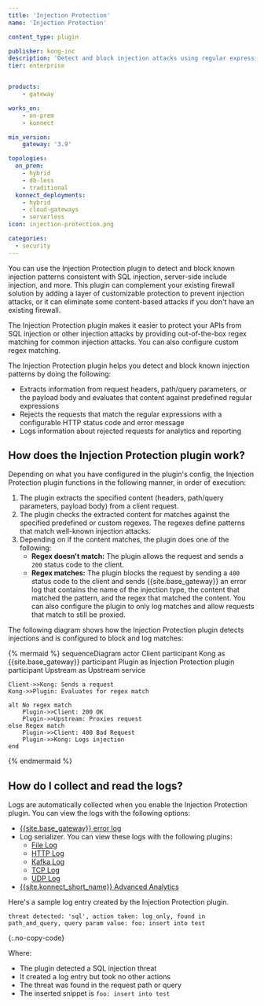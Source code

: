 ```yaml
---
title: 'Injection Protection'
name: 'Injection Protection'

content_type: plugin

publisher: kong-inc
description: 'Detect and block injection attacks using regular expressions'
tier: enterprise


products:
    - gateway

works_on:
    - on-prem
    - konnect

min_version:
    gateway: '3.9'

topologies:
  on_prem:
    - hybrid
    - db-less
    - traditional
  konnect_deployments:
    - hybrid
    - cloud-gateways
    - serverless
icon: injection-protection.png

categories:
  - security
---
```


You can use the Injection Protection plugin to detect and block known injection patterns consistent with SQL injection, server-side include injection, and more. This plugin can complement your existing firewall solution by adding a layer of customizable protection to prevent injection attacks, or it can eliminate some content-based attacks if you don't have an existing firewall.

The Injection Protection plugin makes it easier to protect your APIs from SQL injection or other injection attacks by providing out-of-the-box regex matching for common injection attacks. 
You can also configure custom regex matching.

The Injection Protection plugin helps you detect and block known injection patterns by doing the following: 
* Extracts information from request headers, path/query parameters, or the payload body and evaluates that content against predefined regular expressions
* Rejects the requests that match the regular expressions with a configurable HTTP status code and error message
* Logs information about rejected requests for analytics and reporting

## How does the Injection Protection plugin work?

Depending on what you have configured in the plugin's config, the Injection Protection plugin functions in the following manner, in order of execution:

1. The plugin extracts the specified content (headers, path/query parameters, payload body) from a client request.
1. The plugin checks the extracted content for matches against the specified predefined or custom regexes. 
The regexes define patterns that match well-known injection attacks.
1. Depending on if the content matches, the plugin does one of the following:
    * **Regex doesn't match:** The plugin allows the request and sends a `200` status code to the client.
    * **Regex matches:** The plugin blocks the request by sending a `400` status code to the client and sends 
    {{site.base_gateway}} an error log that contains the name of the injection type, the content that matched the pattern, and the regex that matched the content. 
    You can also configure the plugin to only log matches and allow requests that match to still be proxied.

The following diagram shows how the Injection Protection plugin detects injections and is configured to block and log matches:

<!--vale off-->
{% mermaid %}
sequenceDiagram
    actor Client
    participant Kong as {{site.base_gateway}}
    participant Plugin as Injection Protection plugin
    participant Upstream as Upstream service

    Client->>Kong: Sends a request
    Kong->>Plugin: Evaluates for regex match

    alt No regex match
        Plugin->>Client: 200 OK
        Plugin->>Upstream: Proxies request
    else Regex match
        Plugin->>Client: 400 Bad Request
        Plugin->>Kong: Logs injection 
    end
{% endmermaid %}
<!--vale on-->

## How do I collect and read the logs?

Logs are automatically collected when you enable the Injection Protection plugin. You can view the logs with the following options:

* [{{site.base_gateway}} error log](/gateway/logs/)
* Log serializer. You can view these logs with the following plugins:
    * [File Log](/plugins/file-log/)
    * [HTTP Log](/plugins/http-log/)
    * [Kafka Log](/plugins/kafka-log/)
    * [TCP Log](/plugins/tcp-log/)
    * [UDP Log](/plugins/udp-log/)
* [{{site.konnect_short_name}} Advanced Analytics](/konnect/advanced-analytics/)

Here's a sample log entry created by the Injection Protection plugin. 

```
threat detected: 'sql', action taken: log_only, found in path_and_query, query param value: foo: insert into test
```
{:.no-copy-code}

Where:
* The plugin detected a SQL injection threat
* It created a log entry but took no other actions
* The threat was found in the request path or query
* The inserted snippet is `foo: insert into test`
